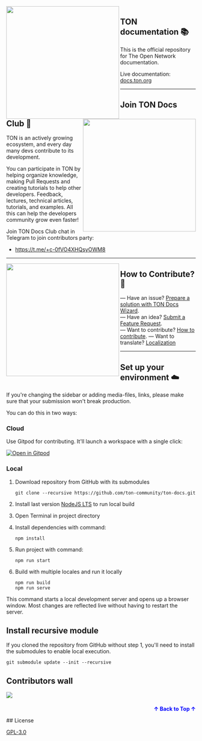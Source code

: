 <img align="left" width="300px" src="static\img\readme\about.png">

## TON documentation 📚

This is the official repository for The Open Network documentation.

Live documentation: [docs.ton.org](https://docs.ton.org)

---

<img align="right" width="300px" src="static\img\readme\contribute.png">

## Join TON Docs Club 💎

TON is an actively growing ecosystem, and every day many devs contribute to its development. 

You can participate in TON by helping organize knowledge, making Pull Requests and creating tutorials to help other developers. 
Feedback, lectures, technical articles, tutorials, and examples. All this can help the developers community grow even faster!

Join TON Docs Club chat in Telegram to join contributors party:
* https://t.me/+c-0fVO4XHQsyOWM8

---

<img align="left" width="300px" src="static\img\readme\how.png">

## How to Contribute? 🦄

— Have an issue? [Prepare a solution with TON Docs Wizard](https://t.me/ton_docs_bot).  
— Have an idea? [Submit a Feature Request](https://github.com/ton-community/ton-docs/issues/new/choose).  
— Want to contribute? [How to contribute](https://docs.ton.org/v3/contribute).
— Want to translate? [Localization](https://docs.ton.org/v3/contribute/localization-program/how-to-contribute)



---

## Set up your environment ☁️

If you're changing the sidebar or adding media-files, links, please make sure that your submission won't break production.

You can do this in two ways:

### Cloud

Use Gitpod for contributing. It'll launch a workspace with a single click:

[![Open in Gitpod](https://gitpod.io/button/open-in-gitpod.svg)](https://gitpod.io/#https://github.com/ton-community/ton-docs)

### Local

1. Download repository from GitHub with its submodules

    ```
    git clone --recursive https://github.com/ton-community/ton-docs.git 
    ```

2. Install last version [NodeJS LTS](https://nodejs.org/en/download/) to run local build
3. Open Terminal in project directory
4. Install dependencies with command:

    ```
    npm install
    ```
5. Run project with command:

    ```
    npm run start
    ```
6. Build with multiple locales and run it locally

    ```
    npm run build
    npm run serve
    ```

This command starts a local development server and opens up a browser window. Most changes are reflected live without having to restart the server.

## Install recursive module

If you cloned the repository from GitHub without step 1, you'll need to install the submodules to enable local execution.

  ```
  git submodule update --init --recursive
  ```

## Contributors wall
<a href="https://github.com/ton-community/ton-docs/graphs/contributors">
  <img src="https://contrib.rocks/image?repo=ton-community/ton-docs&max=204" />
</a>

<p align="right" style="font-size: 14px; color: #555; margin-top: 20px;">
  <a href="#readme-top" style="text-decoration: none; color: blue; font-weight: bold;">
    ↑ Back to Top ↑
  </a>
</p>
## License

[GPL-3.0](https://choosealicense.com/licenses/gpl-3.0/)


